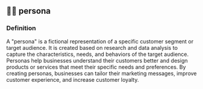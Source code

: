 

## 👩‍💼 persona

### Definition 
A "persona" is a fictional representation of a specific customer segment or target audience. It is created based on research and data analysis to capture the characteristics, needs, and behaviors of the target audience. Personas help businesses understand their customers better and design products or services that meet their specific needs and preferences. By creating personas, businesses can tailor their marketing messages, improve customer experience, and increase customer loyalty.



